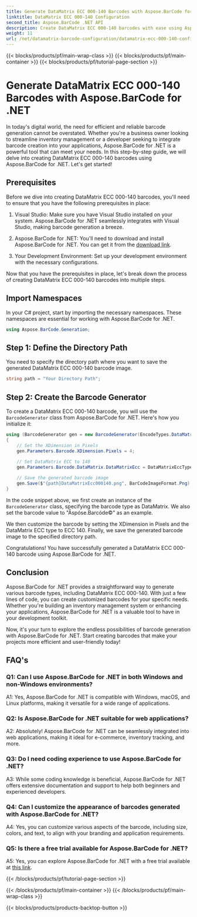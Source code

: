 ```yaml
---
title: Generate DataMatrix ECC 000-140 Barcodes with Aspose.BarCode for .NET
linktitle: DataMatrix ECC 000-140 Configuration
second_title: Aspose.BarCode .NET API
description: Create DataMatrix ECC 000-140 barcodes with ease using Aspose.BarCode for .NET. Boost efficiency in inventory management and more.
weight: 11
url: /net/datamatrix-barcode-configuration/datamatrix-ecc-000-140-configuration/
---
```


{{< blocks/products/pf/main-wrap-class >}}
{{< blocks/products/pf/main-container >}}
{{< blocks/products/pf/tutorial-page-section >}}

# Generate DataMatrix ECC 000-140 Barcodes with Aspose.BarCode for .NET

In today's digital world, the need for efficient and reliable barcode generation cannot be overstated. Whether you're a business owner looking to streamline inventory management or a developer seeking to integrate barcode creation into your applications, Aspose.BarCode for .NET is a powerful tool that can meet your needs. In this step-by-step guide, we will delve into creating DataMatrix ECC 000-140 barcodes using Aspose.BarCode for .NET. Let's get started!

## Prerequisites

Before we dive into creating DataMatrix ECC 000-140 barcodes, you'll need to ensure that you have the following prerequisites in place:

1. Visual Studio: Make sure you have Visual Studio installed on your system. Aspose.BarCode for .NET seamlessly integrates with Visual Studio, making barcode generation a breeze.

2. Aspose.BarCode for .NET: You'll need to download and install Aspose.BarCode for .NET. You can get it from the [download link](https://releases.aspose.com/barcode/net/).

3. Your Development Environment: Set up your development environment with the necessary configurations.

Now that you have the prerequisites in place, let's break down the process of creating DataMatrix ECC 000-140 barcodes into multiple steps.

## Import Namespaces

In your C# project, start by importing the necessary namespaces. These namespaces are essential for working with Aspose.BarCode for .NET.

```csharp
using Aspose.BarCode.Generation;
```

## Step 1: Define the Directory Path

You need to specify the directory path where you want to save the generated DataMatrix ECC 000-140 barcode image.

```csharp
string path = "Your Directory Path";
```

## Step 2: Create the Barcode Generator

To create a DataMatrix ECC 000-140 barcode, you will use the `BarcodeGenerator` class from Aspose.BarCode for .NET. Here's how you initialize it:

```csharp
using (BarcodeGenerator gen = new BarcodeGenerator(EncodeTypes.DataMatrix, "Åspóse.Barcóde©"))
{
    // Set the XDimension in Pixels
    gen.Parameters.Barcode.XDimension.Pixels = 4;
    
    // Set DataMatrix ECC to 140
    gen.Parameters.Barcode.DataMatrix.DataMatrixEcc = DataMatrixEccType.Ecc140;

    // Save the generated barcode image
    gen.Save($"{path}DataMatrixEcc000140.png", BarCodeImageFormat.Png);
}
```

In the code snippet above, we first create an instance of the `BarcodeGenerator` class, specifying the barcode type as DataMatrix. We also set the barcode value to "Åspóse.Barcóde©" as an example.

We then customize the barcode by setting the XDimension in Pixels and the DataMatrix ECC type to ECC 140. Finally, we save the generated barcode image to the specified directory path.

Congratulations! You have successfully generated a DataMatrix ECC 000-140 barcode using Aspose.BarCode for .NET.

## Conclusion

Aspose.BarCode for .NET provides a straightforward way to generate various barcode types, including DataMatrix ECC 000-140. With just a few lines of code, you can create customized barcodes for your specific needs. Whether you're building an inventory management system or enhancing your applications, Aspose.BarCode for .NET is a valuable tool to have in your development toolkit.

Now, it's your turn to explore the endless possibilities of barcode generation with Aspose.BarCode for .NET. Start creating barcodes that make your projects more efficient and user-friendly today!

## FAQ's

### Q1: Can I use Aspose.BarCode for .NET in both Windows and non-Windows environments?

A1: Yes, Aspose.BarCode for .NET is compatible with Windows, macOS, and Linux platforms, making it versatile for a wide range of applications.

### Q2: Is Aspose.BarCode for .NET suitable for web applications?

A2: Absolutely! Aspose.BarCode for .NET can be seamlessly integrated into web applications, making it ideal for e-commerce, inventory tracking, and more.

### Q3: Do I need coding experience to use Aspose.BarCode for .NET?

A3: While some coding knowledge is beneficial, Aspose.BarCode for .NET offers extensive documentation and support to help both beginners and experienced developers.

### Q4: Can I customize the appearance of barcodes generated with Aspose.BarCode for .NET?

A4: Yes, you can customize various aspects of the barcode, including size, colors, and text, to align with your branding and application requirements.

### Q5: Is there a free trial available for Aspose.BarCode for .NET?

A5: Yes, you can explore Aspose.BarCode for .NET with a free trial available at [this link](https://releases.aspose.com/).

{{< /blocks/products/pf/tutorial-page-section >}}

{{< /blocks/products/pf/main-container >}}
{{< /blocks/products/pf/main-wrap-class >}}

{{< blocks/products/products-backtop-button >}}
